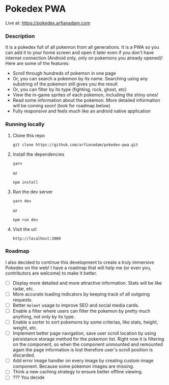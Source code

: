 # Pokedex PWA
Live at: https://pokedex.arfianadam.com

### Description
It is a pokedex full of all pokemon from all generations. It is a PWA so you can add it to your home screen and open it later even if you don't have internet connection (Android only, only on pokemons you already opened)! Here are some of the features:

- Scroll through hundreds of pokemon in one page
- Or, you can search a pokemon by its name. Searching using any substring of the pokemon still gives you the result
- Or, you can filter by its type (fighting, rock, ghost, etc)
- View the in-game sprites of each pokemon, including the shiny ones!
- Read some information about the pokemon. More detailed information will be coming soon! (look for roadmap below)
- Fully responsive and feels much like an android native application

### Running locally
1. Clone this repo

    ```
    git clone https://github.com/arfianadam/pokedex-pwa.git
    ```
2. Install the dependencies

    ```
    yarn
    ```
    or
    ```
    npm install
    ```
3. Run the dev server

    ```
    yarn dev
    ```
    or
    ```
    npm run dev
    ```
4. Visit the url

    ```
    http://localhost:3000
    ```

### Roadmap
I also decided to continue this development to create a truly immersive Pokedex on the web! I have a roadmap that will help me (or even you, contributors are welcome) to make it better.

- [ ] Display more detailed and more attractive information. Stats will be like radar, etc.
- [ ] More accurate loading indicators by keeping track of all outgoing requests.
- [ ] Better `Helmet` usage to improve SEO and social media cards.
- [ ] Enable a filter where users can filter the pokemon by pretty much anything, not only by its type.
- [ ] Enable a sorter to sort pokemons by some criterias, like stats, height, weight, etc.
- [ ] Implement better page navigation, save user scroll location by using persistance storage method for the pokemon list. Right now it is filtering on the component, so when the component unmounted and remounted again the page information is lost therefore user's scroll position is discarded.
- [ ] Add error image handler on every image by creating custom image component. Because some pokemon images are missing.
- [ ] Think a new caching strategy to ensure better offline viewing.
- [ ] ??? You decide

